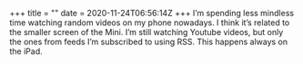 +++
title = ""
date = 2020-11-24T06:56:14Z
+++
I’m spending less mindless time watching random videos on my phone nowadays. I think it’s related to the smaller screen of the Mini.
I’m still watching Youtube videos, but only the ones from feeds I’m subscribed to using RSS. This happens always on the iPad.


<!-- more -->